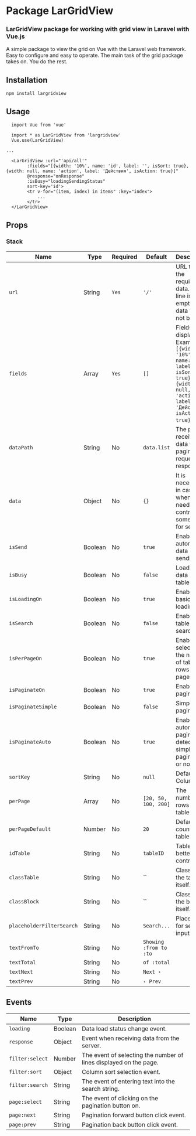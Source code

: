 # Package LarGridView

### LarGridView package for working with grid view in Laravel with Vue.js

A simple package to view the grid on Vue with the Laravel web framework. Easy to configure and easy to operate. The main task of the grid package takes on. You do the rest.

## Installation

`npm install largridview`

## Usage

```
  import Vue from 'vue'
  
  import * as LarGridView from 'largridview'
  Vue.use(LarGridView)

...

  <LarGridView :url="'api/all'"
        :fields="[{width: '10%', name: 'id', label: '', isSort: true}, {width: null, name: 'action', label: 'Действия', isAction: true}]"
        @response="onResponse"
        :isBusy="loadingSendingStatus"
        sort-key='id'>
        <tr v-for="(item, index) in items" :key="index">
            ...
        </tr>
  </LarGridView>
```


## Props

### Stack

| Name | Type | Required | Default | Description |
| --- | --- | --- | --- | --- |
| `url` | String | `Yes` | `'/'` | URL to get the required data. If the line is empty, then data will not be sent. |
| `fields` | Array | `Yes` | `[]` | Fields to display. Example: `[{width: '10%', name: 'id', label: '', isSort: true}, {width: null, name: 'action', label: 'Действия', isAction: true}]`. |
| `dataPath` | String | No | `data.list` | The path to receiving data from a pagination request response. |
| `data` | Object | No | `{}` | It is necessary in cases when you need to control some data for sending. |
| `isSend` | Boolean | No | `true` | Enable automatic data sending. |
| `isBusy` | Boolean | No | `false` | Loading data into a table. |
| `isLoadingOn` | Boolean | No | `true` | Enable basic data loading. |
| `isSearch` | Boolean | No | `false` | Enable table search. |
| `isPerPageOn` | Boolean | No | `true` | Enable selection of the number of table rows per page. |
| `isPaginateOn` | Boolean | No | `true` | Enable pagination. |
| `isPaginateSimple` | Boolean | No | `false` | Simple pagination. |
| `isPaginateAuto` | Boolean | No | `true` | Enable automatic pagination detection - simple pagination or not. |
| `sortKey` | String | No | `null` | Default Sort Column. |
| `perPage` | Array | No | `[20, 50, 100, 200]` | The number of rows for the table. |
| `perPageDefault` | Number | No | `20` | Default row count for table. |
| `idTable` | String | No | `tableID` | Table id for better control. |
| `classTable` | String | No | `` | Class for the table itself. |
| `classBlock` | String | No | `` | Class for the block itself. |
| `placeholderFilterSearch` | String | No | `Search...` | Placeholder for search input. |
| `textFromTo` | String | No | `Showing :from to :to` |  |
| `textTotal` | String | No | `of :total` |  |
| `textNext` | String | No | `Next ›` |  |
| `textPrev` | String | No | `‹ Prev` |  |


## Events

| Name | Type | Description |
| --- | --- | --- |
| `loading` | Boolean | Data load status change event. |
| `response` | Object | Event when receiving data from the server. |
| `filter:select` | Number | The event of selecting the number of lines displayed on the page. |
| `filter:sort` | Object | Column sort selection event. |
| `filter:search` | String | The event of entering text into the search string. |
| `page:select` | String | The event of clicking on the pagination button on. |
| `page:next` | String | Pagination forward button click event. |
| `page:prev` | String | Pagination back button click event. |